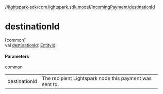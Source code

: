 //[lightspark-sdk](../../../index.md)/[com.lightspark.sdk.model](../index.md)/[IncomingPayment](index.md)/[destinationId](destination-id.md)

# destinationId

[common]\
val [destinationId](destination-id.md): [EntityId](../-entity-id/index.md)

#### Parameters

common

| | |
|---|---|
| destinationId | The recipient Lightspark node this payment was sent to. |
